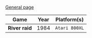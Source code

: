 [General page](../index.md)

|Game|Year|Platform(s)|
|---|---|---|
|**River raid**|1984|`Atari 800XL`|
